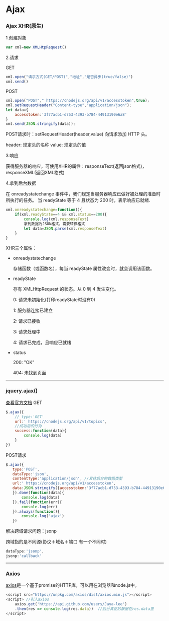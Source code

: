 # Ajax

### Ajax XHR(原生)
1.创建对象
```js
var xml=new XMLHtpRequest()
```
2.请求

GET
```js
xml.open("请求方式(GET/POST)","地址","是否异步(true/false)")
xml.send()
```
POST
```js
xml.open("POST"," https://cnodejs.org/api/v1/accesstoken",true);
xml.setRequestHeader("Content-type","application/json");
let data={
    accesstoken:'3f77acb1-d753-4393-b784-44913190e6a8'
}
xml.send(JSON.stringify(data));

```
POST请求时：setRequestHeader(header,value)	向请求添加 HTTP 头。

header: 规定头的名称
value: 规定头的值

3.响应

获得服务器的响应，可使用XHR的属性：responseText(返回json格式)，responseXML(返回XML格式)

4.拿到后台数据

在 onreadystatechange 事件中，我们规定当服务器响应已做好被处理的准备时所执行的任务。
当 readyState 等于 4 且状态为 200 时，表示响应已就绪.
```js
xml.onreadystatechange=function(){
    if(xml.readyState==4 && xml.status==200){
        console.log(xml.responseText)
        拿到数据为JSON格式，需要转换格式
        let data=JSON.parse(xml.responseText)
    }
}
```
XHR三个属性：
- onreadystatechange

    存储函数（或函数名），每当 readyState 属性改变时，就会调用该函数。
- readyState

    存有 XMLHttpRequest 的状态。从 0 到 4 发生变化。

    0: 请求未初始化(打印readyState时没有0)

    1: 服务器连接已建立

    2: 请求已接收

    3: 请求处理中

    4: 请求已完成，且响应已就绪
- status

    200: "OK"

    404: 未找到页面
---
### jquery.ajax()

[查看官方文档](http://api.jquery.com/jQuery.ajax/)
GET

```js
$.ajax({
    // type:'GET'
    url:' https://cnodejs.org/api/v1/topics',
    //成功后的行为
    success:function(data){
        console.log(data)
    }
})
```
 POST请求
 ```js
$.ajax({
    type:'POST',
    dataType:'json',
    contentType:'application/json', //发往后台的数据类型
    url:' https://cnodejs.org/api/v1/accesstoken',
    data:JSON.stringify({accesstoken:'3f77acb1-d753-4393-b784-44913190e6a8'})
    }).done(function(data){
        console.log(data)
    }).fail(function(err){
        console.log(err)
    }).always(function(){
        console.log('ajax')
    })
```

解决跨域请求问题：jsonp

跨域指的是不同源(协议＋域名＋端口 有一个不同时)
```js
dataType:'jsonp',
jsonp:'callback'
```
---
### Axios

[axios](https://github.com/mzabriskie/axios)是一个基于promise的HTTP库，可以用在浏览器和node.js中。

```js  
<script src="https://unpkg.com/axios/dist/axios.min.js"></script>
<script> //引入axios
    axios.get('https://api.github.com/users/Jaya-lee')
    .then(res => console.log(res.data))  //后台真正的数据在res.data里
</script>
```
